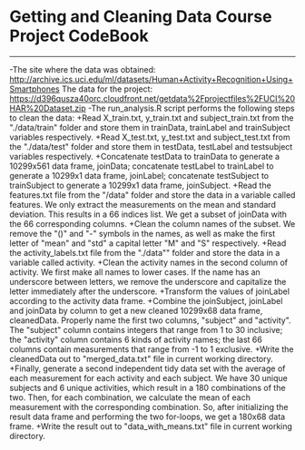 # Getting and Cleaning Data Course Project CodeBook
---
-The site where the data was obtained:
http://archive.ics.uci.edu/ml/datasets/Human+Activity+Recognition+Using+Smartphones
The data for the project:
https://d396qusza40orc.cloudfront.net/getdata%2Fprojectfiles%2FUCI%20HAR%20Dataset.zip
-The run_analysis.R script performs the following steps to clean the data:
 +Read X_train.txt, y_train.txt and subject_train.txt from the "./data/train" folder and store them in trainData, trainLabel and trainSubject variables respectively.
 +Read X_test.txt, y_test.txt and subject_test.txt from the "./data/test" folder and store them in testData, testLabel and testsubject variables respectively.
 +Concatenate testData to trainData to generate a 10299x561 data frame, joinData; concatenate testLabel to trainLabel to generate a 10299x1 data frame, joinLabel; concatenate testSubject to trainSubject to generate a 10299x1 data frame, joinSubject.
 +Read the features.txt file from the "/data" folder and store the data in a variable called features. We only extract the measurements on the mean and standard deviation. This results in a 66 indices list. We get a subset of joinData with the 66 corresponding columns.
 +Clean the column names of the subset. We remove the "()" and "-" symbols in the names, as well as make the first letter of "mean" and "std" a capital letter "M" and "S" respectively.
 +Read the activity_labels.txt file from the "./data"" folder and store the data in a variable called activity.
 +Clean the activity names in the second column of activity. We first make all names to lower cases. If the name has an underscore between letters, we remove the underscore and capitalize the letter immediately after the underscore.
 +Transform the values of joinLabel according to the activity data frame.
 +Combine the joinSubject, joinLabel and joinData by column to get a new cleaned 10299x68 data frame, cleanedData. Properly name the first two columns, "subject" and "activity". The "subject" column contains integers that range from 1 to 30 inclusive; the "activity" column contains 6 kinds of activity names; the last 66 columns contain measurements that range from -1 to 1 exclusive.
 +Write the cleanedData out to "merged_data.txt" file in current working directory.
 +Finally, generate a second independent tidy data set with the average of each measurement for each activity and each subject. We have 30 unique subjects and 6 unique activities, which result in a 180 combinations of the two. Then, for each combination, we calculate the mean of each measurement with the corresponding combination. So, after initializing the result data frame and performing the two for-loops, we get a 180x68 data frame.
 +Write the result out to "data_with_means.txt" file in current working directory.